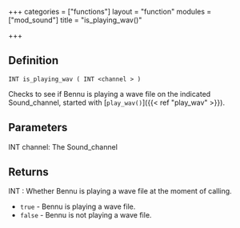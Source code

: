 +++
categories = ["functions"]
layout = "function"
modules = ["mod_sound"]
title = "is_playing_wav()"

+++

## Definition

    INT is_playing_wav ( INT <channel > )

Checks to see if Bennu is playing a wave file on the indicated Sound_channel, started with [`play_wav()`]({{< ref "play_wav" >}}).

## Parameters

INT channel: The Sound_channel

## Returns

INT : Whether Bennu is playing a wave file at the moment of calling.

- `true` - Bennu is playing a wave file.
- `false` - Bennu is not playing a wave file.
